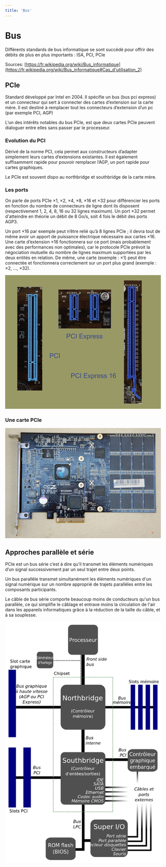 ```yaml
---
title: 'Bus'
---
```


# Bus

Différents standards de bus informatique se sont succédé pour offrir des débits de plus en plus importants : ISA, PCI, PCIe

Sources: [https://fr.wikipedia.org/wiki/Bus_informatique](https://fr.wikipedia.org/wiki/Bus_informatique#Cas_d'utilisation_2)

## PCIe

Standard développé par Intel en 2004. Il spécifie un bus (bus pci express) et un connecteur qui sert à connecter des cartes d’extension sur la carte mère.
Il est destiné à remplacer tout les connecteurs d’extension d’un pc (par exemple PCI, AGP)

L’un des intérêts notables du bus PCIe, est que deux cartes PCIe peuvent dialoguer entre elles sans passer par le processeur.

### Evolution du PCI

Dérivé de la norme PCI, cela permet aux constructeurs d’adapter simplement leurs cartes d’extensions existantes. Il est également suffisamment rapide pour pouvoir remplacer l’AGP, un port rapide pour cartes graphiques.

Le PCIe est souvent dispo au northbridge et southbridge de la carte mère.

### Les ports

On parle de ports PCIe ×1, ×2, ×4, ×8, ×16 et ×32 pour différencier les ports en fonction du nombre de connecteurs de ligne dont ils disposent (respectivement 1, 2, 4, 8, 16 ou 32 lignes maximum). Un port ×32 permet d'atteindre en théorie un débit de 8 Go/s, soit 4 fois le débit des ports AGP3.

Un port ×16 par exemple peut n’être relié qu’à 8 lignes PCIe ; il devra tout de même avoir un apport de puissance électrique nécessaire aux cartes ×16. Une carte d’extension ×16 fonctionnera sur ce port (mais probablement avec des performances non optimales), car le protocole PCIe prévoit la négociation mutuelle du nombre de lignes maximum supportées par les deux entités en relation. De même, une carte (exemple : ×1) peut être connectée et fonctionnera correctement sur un port plus grand (exemple : ×2, …, ×32).

![pcie-slot.png](/images/hw-pcie-slot.png)

### Une carte PCIe

![carte pcie.jpg](/images/hw-carte-pcie.jpg)

## Approches parallèle et série

PCIe est un bus série c’est à dire qu’il transmet les éléments numériques d’un signal successivement par un seul trajet entre deux points.

Un bus parallèle transmet simultanément les éléments numériques d'un signal numérique sur un nombre approprié de trajets parallèles entre les composants participants.

Le câble de bus série comporte beaucoup moins de conducteurs qu'un bus parallèle, ce qui simplifie le câblage et entrave moins la circulation de l'air dans les appareils informatiques grâce à la réduction de la taille du câble, et à sa souplesse.

![process-bus.png](/images/hw-process-bus.png)
